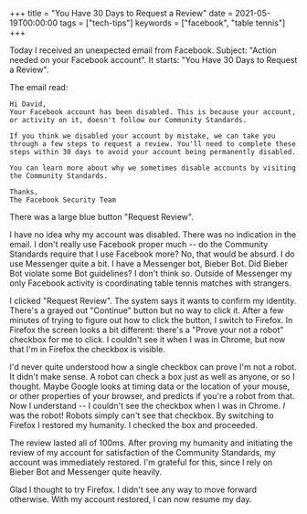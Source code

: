 +++
title = "You Have 30 Days to Request a Review"
date = 2021-05-19T00:00:00
tags = ["tech-tips"]
keywords = ["facebook", "table tennis"]
+++

Today I received an unexpected email from Facebook. Subject: "Action needed on your Facebook account". It starts: "You Have 30 Days to Request a Review".

The email read:

```
Hi David,
Your Facebook account has been disabled. This is because your account, or activity on it, doesn't follow our Community Standards.

If you think we disabled your account by mistake, we can take you through a few steps to request a review. You'll need to complete these steps within 30 days to avoid your account being permanently disabled.

You can learn more about why we sometimes disable accounts by visiting the Community Standards.
 
Thanks,
The Facebook Security Team
```

There was a large blue button "Request Review".

I have no idea why my account was disabled. There was no indication in the email. I don't really use Facebook proper much -- do the Community Standards require that I use Facebook more? No, that would be absurd. I do use Messenger quite a bit. I have a Messenger bot, Bieber Bot. Did Bieber Bot violate some Bot guidelines? I don't think so. Outside of Messenger my only Facebook activity is coordinating table tennis matches with strangers.

I clicked "Request Review". The system says it wants to confirm my identity. There's a grayed out "Continue" button but no way to click it. After a few minutes of trying to figure out how to click the button, I switch to Firefox. In Firefox the screen looks a bit different: there's a "Prove your not a robot" checkbox for me to click. I couldn't see it when I was in Chrome, but now that I'm in Firefox the checkbox is visible.

I'd never quite understood how a single checkbox can prove I'm not a robot. It didn't make sense. A robot can check a box just as well as anyone, or so I thought. Maybe Google looks at timing data or the location of your mouse, or other properties of your browser, and predicts if you're a robot from that. Now I understand -- I couldn't see the checkbox when I was in Chrome. _I_ was the robot! Robots simply can't see that checkbox. By switching to Firefox I restored my humanity. I checked the box and proceeded.

The review lasted all of 100ms. After proving my humanity and initiating the review of my account for satisfaction of the Community Standards, my account was immediately restored. I'm grateful for this, since I rely on Bieber Bot and Messenger quite heavily.

Glad I thought to try Firefox. I didn't see any way to move forward otherwise. With my account restored, I can now resume my day.

